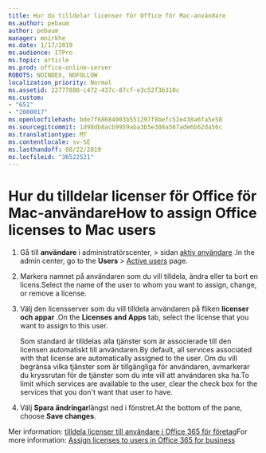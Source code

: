 ```yaml
---
title: Hur du tilldelar licenser för Office för Mac-användare
ms.author: pebaum
author: pebaum
manager: mnirkhe
ms.date: 1/17/2019
ms.audience: ITPro
ms.topic: article
ms.prod: office-online-server
ROBOTS: NOINDEX, NOFOLLOW
localization_priority: Normal
ms.assetid: 22777888-c472-437c-87cf-e3c52f3b310c
ms.custom:
- "651"
- "2000017"
ms.openlocfilehash: bde7f68684003b551297f8befc52e438a6fa5e58
ms.sourcegitcommit: 1d98db8acb9959aba3b5e308a567ade6b62da56c
ms.translationtype: MT
ms.contentlocale: sv-SE
ms.lasthandoff: 08/22/2019
ms.locfileid: "36522521"
---
```

# <a name="how-to-assign-office-licenses-to-mac-users"></a><span data-ttu-id="b4c3f-102">Hur du tilldelar licenser för Office för Mac-användare</span><span class="sxs-lookup"><span data-stu-id="b4c3f-102">How to assign Office licenses to Mac users</span></span>

1. <span data-ttu-id="b4c3f-103">Gå till **användare** i administratörscenter, \> sidan [aktiv användare](https://go.microsoft.com/fwlink/p/?linkid=834822) .</span><span class="sxs-lookup"><span data-stu-id="b4c3f-103">In the admin center, go to the **Users** \> [Active users](https://go.microsoft.com/fwlink/p/?linkid=834822) page.</span></span>

2. <span data-ttu-id="b4c3f-104">Markera namnet på användaren som du vill tilldela, ändra eller ta bort en licens.</span><span class="sxs-lookup"><span data-stu-id="b4c3f-104">Select the name of the user to whom you want to assign, change, or remove a license.</span></span>

3. <span data-ttu-id="b4c3f-105">Välj den licensserver som du vill tilldela användaren på fliken **licenser och appar** .</span><span class="sxs-lookup"><span data-stu-id="b4c3f-105">On the **Licenses and Apps** tab, select the license that you want to assign to this user.</span></span>

    <span data-ttu-id="b4c3f-106">Som standard är tilldelas alla tjänster som är associerade till den licensen automatiskt till användaren.</span><span class="sxs-lookup"><span data-stu-id="b4c3f-106">By default, all services associated with that license are automatically assigned to the user.</span></span> <span data-ttu-id="b4c3f-107">Om du vill begränsa vilka tjänster som är tillgängliga för användaren, avmarkerar du kryssrutan för de tjänster som du inte vill att användaren ska ha.</span><span class="sxs-lookup"><span data-stu-id="b4c3f-107">To limit which services are available to the user, clear the check box for the services that you don't want that user to have.</span></span>

4. <span data-ttu-id="b4c3f-108">Välj **Spara ändringar**längst ned i fönstret.</span><span class="sxs-lookup"><span data-stu-id="b4c3f-108">At the bottom of the pane, choose **Save changes**.</span></span>

<span data-ttu-id="b4c3f-109">Mer information: [tilldela licenser till användare i Office 365 för företag](https://docs.microsoft.com/office365/admin/subscriptions-and-billing/assign-licenses-to-users)</span><span class="sxs-lookup"><span data-stu-id="b4c3f-109">For more information: [Assign licenses to users in Office 365 for business](https://docs.microsoft.com/office365/admin/subscriptions-and-billing/assign-licenses-to-users)</span></span>
  